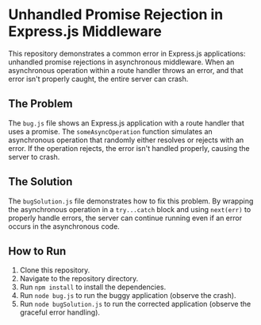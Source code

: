 # Unhandled Promise Rejection in Express.js Middleware

This repository demonstrates a common error in Express.js applications: unhandled promise rejections in asynchronous middleware.  When an asynchronous operation within a route handler throws an error, and that error isn't properly caught, the entire server can crash.

## The Problem

The `bug.js` file shows an Express.js application with a route handler that uses a promise.  The `someAsyncOperation` function simulates an asynchronous operation that randomly either resolves or rejects with an error. If the operation rejects, the error isn't handled properly, causing the server to crash.

## The Solution

The `bugSolution.js` file demonstrates how to fix this problem.  By wrapping the asynchronous operation in a `try...catch` block and using `next(err)` to properly handle errors, the server can continue running even if an error occurs in the asynchronous code.

## How to Run

1. Clone this repository.
2. Navigate to the repository directory.
3. Run `npm install` to install the dependencies.
4. Run `node bug.js` to run the buggy application (observe the crash).
5. Run `node bugSolution.js` to run the corrected application (observe the graceful error handling).